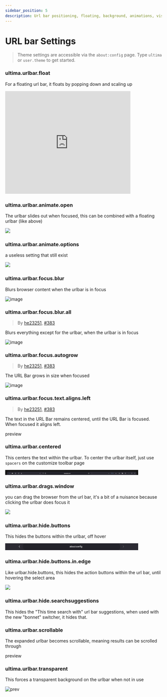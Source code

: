 ```yaml
---
sidebar_position: 5
description: Url bar positioning, floating, background, animations, visibility, etc.
---
```


# URL bar Settings

> Theme settings are accessible via the `about:config` page. Type `ultima` or `user.theme` to get started.

### ultima.urlbar.float

For a floating url bar, it floats by popping down and scaling up
<iframe width="80%" height="329" src="https://github.com/user-attachments/assets/f0c7744a-f527-4025-b300-191922babacb" title="YouTube video player" frameborder="0" allow="accelerometer; autoplay; clipboard-write; encrypted-media; gyroscope; picture-in-picture; web-share; fullscreen" referrerpolicy="strict-origin-when-cross-origin" allowfullscreen></iframe>

### ultima.urlbar.animate.open

The urlbar slides out when focused, this can be combined with a floating urlbar (like above)

<img width="85%" src="../../../img/settings/urlbaranimateopen.gif" />

### ultima.urlbar.animate.options

a useless setting that still exist

<img width="85%" src="../../../img/settings/urlbaranimateoptions.gif" />

### ultima.urlbar.focus.blur

Blurs browser content when the urlbar is in focus

<img width="85%" alt="image" src="/img/settings/urlbarfocusblur.gif" />

### ultima.urlbar.focus.blur.all

> By [he23251](https://github.com/he23251), [#383](https://github.com/soulhotel/FF-ULTIMA/issues/383)

Blurs everything except for the urlbar, when the urlbar is in focus

<img width="85%" alt="image" src="/img/settings/urlbarfocusblurall.gif" />

### ultima.urlbar.focus.autogrow

> By [he23251](https://github.com/he23251), [#383](https://github.com/soulhotel/FF-ULTIMA/issues/383)

The URL Bar grows in size when focused

<img width="85%" alt="image" src="/img/settings/urlbarfocusautogrow.gif" />

### ultima.urlbar.focus.text.aligns.left

> By [he23251](https://github.com/he23251), [#383](https://github.com/soulhotel/FF-ULTIMA/issues/383)

The text in the URL Bar remains centered, until the URL Bar is focused. When focused it aligns left.

preview

### ultima.urlbar.centered

This centers the text within the urlbar. To center the urlbar itself, just use `spacers` on the customize toolbar page

<img width="85%" src="../../../img/settings/urlbarcentered.gif" />

### ultima.urlbar.drags.window

you can drag the browser from the url bar, it's a bit of a nuisance because clicking the urlbar does focus it

<img width="85%" src="../../../img/settings/urlbardragswindow.gif" />

### ultima.urlbar.hide.buttons

This hides the buttons within the urlbar, off hover

<img width="85%" src="../../../img/settings/urlbarhidebuttons.gif" />

### ultima.urlbar.hide.buttons.in.edge

Like urlbar.hide.buttons, this hides the action buttons within the url bar, until hovering the select area

<img width="85%" src="../../../img/settings/urlbarhidebuttonsedge.gif" />

### ultima.urlbar.hide.searchsuggestions

This hides the "This time search with" url bar suggestions, when used with the new "bonnet" switcher, it hides that.

### ultima.urlbar.scrollable

The expanded urlbar becomes scrollable, meaning results can be scrolled through

preview

### ultima.urlbar.transparent

This forces a transparent background on the urlbar when not in use

![prev](https://github.com/soulhotel/FF-ULTIMA/assets/155501797/6dcf6a31-c5cd-4b34-9885-9cb6022afb02)
